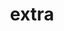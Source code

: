 ---
layout: default
title: extra
permalink: /extra/
description: Some things that I enjoy doing
nav: true
---